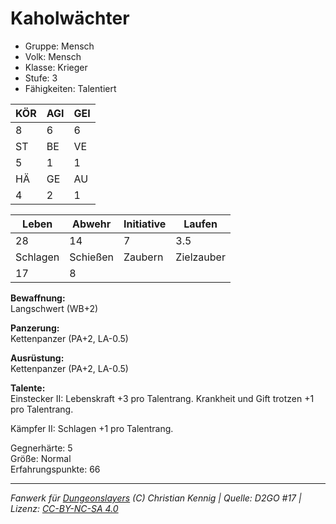 # Kaholwächter  
- Gruppe: Mensch  
- Volk: Mensch  
- Klasse: Krieger  
- Stufe: 3  
- Fähigkeiten: Talentiert  


| KÖR | AGI | GEI |  
| --- | --- | --- |  
| 8   | 6   | 6   |
| ST  | BE  | VE  |  
| 5   | 1   | 1   |
| HÄ  | GE  | AU  |  
| 4   | 2   | 1   |


| Leben    | Abwehr   | Initiative | Laufen     |
| -------- | -------- | ---------- | ---------- |
| 28       | 14       | 7          | 3.5        |
| Schlagen | Schießen | Zaubern    | Zielzauber |
| 17       | 8        |            |            |

**Bewaffnung:**  
Langschwert (WB+2)

**Panzerung:**  
Kettenpanzer (PA+2, LA-0.5)

**Ausrüstung:**  
Kettenpanzer (PA+2, LA-0.5)

**Talente:**  
Einstecker II: Lebenskraft +3 pro Talentrang. Krankheit und Gift trotzen +1 pro Talentrang. 

Kämpfer II: Schlagen +1 pro Talentrang. 


Gegnerhärte: 5  
Größe: Normal  
Erfahrungspunkte: 66  



___
*Fanwerk für [Dungeonslayers](https://www.dungeonslayers.net/) (C) Christian Kennig | Quelle: D2GO #17 | Lizenz: [CC-BY-NC-SA 4.0](https://creativecommons.org/licenses/by-nc-sa/4.0/deed.de)*